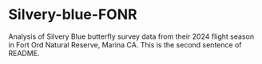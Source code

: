 # Silvery-blue-FONR
Analysis of Silvery Blue butterfly survey data from their 2024 flight season in Fort Ord Natural Reserve, Marina CA. This is the second sentence of README. 
